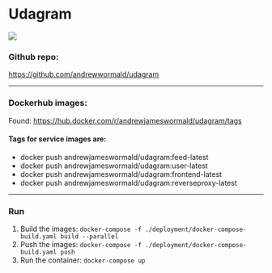 # Udagram
<img src="https://api.travis-ci.org/andrewwormald/udagram.svg?branch=master&status=started"/>

### Github repo:
https://github.com/andrewwormald/udagram

________
### Dockerhub images:

Found: https://hub.docker.com/r/andrewjameswormald/udagram/tags

#### Tags for service images are:
- docker push andrewjameswormald/udagram:feed-latest
- docker push andrewjameswormald/udagram:user-latest
- docker push andrewjameswormald/udagram:frontend-latest
- docker push andrewjameswormald/udagram:reverseproxy-latest
________

### Run
1. Build the images: `docker-compose -f ./deployment/docker-compose-build.yaml build --parallel`
2. Push the images: `docker-compose -f ./deployment/docker-compose-build.yaml push`
3. Run the container: `docker-compose up`
